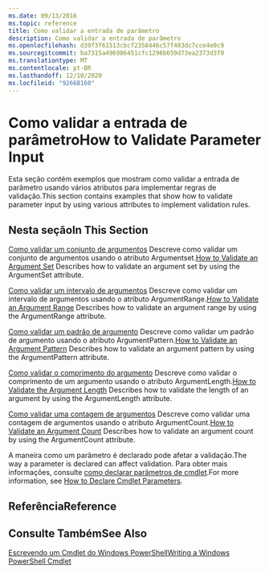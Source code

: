 ```yaml
---
ms.date: 09/13/2016
ms.topic: reference
title: Como validar a entrada de parâmetro
description: Como validar a entrada de parâmetro
ms.openlocfilehash: d39f3f61513cbcf2358446c57f403dc7cce4e0c9
ms.sourcegitcommit: ba7315a496986451cfc1296b659d73ea2373d3f0
ms.translationtype: MT
ms.contentlocale: pt-BR
ms.lasthandoff: 12/10/2020
ms.locfileid: "92668160"
---
```

# <a name="how-to-validate-parameter-input"></a><span data-ttu-id="c90a4-103">Como validar a entrada de parâmetro</span><span class="sxs-lookup"><span data-stu-id="c90a4-103">How to Validate Parameter Input</span></span>

<span data-ttu-id="c90a4-104">Esta seção contém exemplos que mostram como validar a entrada de parâmetro usando vários atributos para implementar regras de validação.</span><span class="sxs-lookup"><span data-stu-id="c90a4-104">This section contains examples that show how to validate parameter input by using various attributes to implement validation rules.</span></span>

## <a name="in-this-section"></a><span data-ttu-id="c90a4-105">Nesta seção</span><span class="sxs-lookup"><span data-stu-id="c90a4-105">In This Section</span></span>

<span data-ttu-id="c90a4-106">[Como validar um conjunto de argumentos](./how-to-validate-an-argument-set.md) Descreve como validar um conjunto de argumentos usando o atributo Argumentset.</span><span class="sxs-lookup"><span data-stu-id="c90a4-106">[How to Validate an Argument Set](./how-to-validate-an-argument-set.md) Describes how to validate an argument set by using the ArgumentSet attribute.</span></span>

<span data-ttu-id="c90a4-107">[Como validar um intervalo de argumentos](./how-to-validate-an-argument-range.md) Descreve como validar um intervalo de argumentos usando o atributo ArgumentRange.</span><span class="sxs-lookup"><span data-stu-id="c90a4-107">[How to Validate an Argument Range](./how-to-validate-an-argument-range.md) Describes how to validate an argument range by using the ArgumentRange attribute.</span></span>

<span data-ttu-id="c90a4-108">[Como validar um padrão de argumento](./how-to-validate-an-argument-pattern.md) Descreve como validar um padrão de argumento usando o atributo ArgumentPattern.</span><span class="sxs-lookup"><span data-stu-id="c90a4-108">[How to Validate an Argument Pattern](./how-to-validate-an-argument-pattern.md) Describes how to validate an argument pattern by using the ArgumentPattern attribute.</span></span>

<span data-ttu-id="c90a4-109">[Como validar o comprimento do argumento](./how-to-validate-the-argument-length.md) Descreve como validar o comprimento de um argumento usando o atributo ArgumentLength.</span><span class="sxs-lookup"><span data-stu-id="c90a4-109">[How to Validate the Argument Length](./how-to-validate-the-argument-length.md) Describes how to validate the length of an argument by using the ArgumentLength attribute.</span></span>

<span data-ttu-id="c90a4-110">[Como validar uma contagem de argumentos](./how-to-validate-an-argument-count.md) Descreve como validar uma contagem de argumentos usando o atributo ArgumentCount.</span><span class="sxs-lookup"><span data-stu-id="c90a4-110">[How to Validate an Argument Count](./how-to-validate-an-argument-count.md) Describes how to validate an argument count by using the ArgumentCount attribute.</span></span>

<span data-ttu-id="c90a4-111">A maneira como um parâmetro é declarado pode afetar a validação.</span><span class="sxs-lookup"><span data-stu-id="c90a4-111">The way a parameter is declared can affect validation.</span></span> <span data-ttu-id="c90a4-112">Para obter mais informações, consulte [como declarar parâmetros de cmdlet](./how-to-declare-cmdlet-parameters.md).</span><span class="sxs-lookup"><span data-stu-id="c90a4-112">For more information, see [How to Declare Cmdlet Parameters](./how-to-declare-cmdlet-parameters.md).</span></span>

## <a name="reference"></a><span data-ttu-id="c90a4-113">Referência</span><span class="sxs-lookup"><span data-stu-id="c90a4-113">Reference</span></span>

## <a name="see-also"></a><span data-ttu-id="c90a4-114">Consulte Também</span><span class="sxs-lookup"><span data-stu-id="c90a4-114">See Also</span></span>

[<span data-ttu-id="c90a4-115">Escrevendo um Cmdlet do Windows PowerShell</span><span class="sxs-lookup"><span data-stu-id="c90a4-115">Writing a Windows PowerShell Cmdlet</span></span>](./writing-a-windows-powershell-cmdlet.md)
